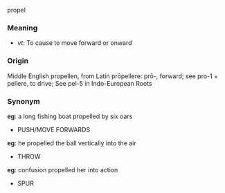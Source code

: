 propel
### Meaning
+ _vt_: To cause to move forward or onward

### Origin

Middle English propellen, from Latin prōpellere: prō-, forward; see pro-1 + pellere, to drive; See pel-5 in Indo-European Roots

### Synonym

__eg__: a long fishing boat propelled by six oars

+ PUSH/MOVE FORWARDS

__eg__: he propelled the ball vertically into the air

+ THROW

__eg__: confusion propelled her into action

+ SPUR


